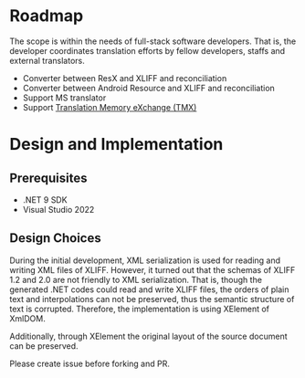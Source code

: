 # Roadmap

The scope is within the needs of full-stack software developers. That is, the developer coordinates translation efforts by fellow developers, staffs and external translators.

* Converter between ResX and XLIFF and reconciliation
* Converter between Android Resource and XLIFF and reconciliation
* Support MS translator
* Support [Translation Memory eXchange (TMX)](https://learn.microsoft.com/en-us/globalization/localization/translation-memories)

# Design and Implementation

## Prerequisites

* .NET 9 SDK
* Visual Studio 2022

## Design Choices

During the initial development, XML serialization is used for reading and writing XML files of XLIFF. However, it turned out that the schemas of XLIFF 1.2 and 2.0 are not friendly to XML serialization. That is, though the generated .NET codes could read and write XLIFF files, the orders of plain text and interpolations can not be preserved, thus the semantic structure of text is corrupted. Therefore, the implementation is using XElement of XmlDOM.

Additionally, through XElement the original layout of the source document can be preserved.

Please create issue before forking and PR.